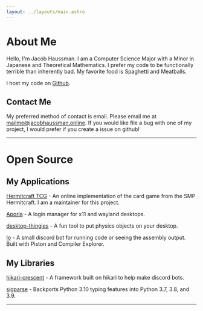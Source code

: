 ```yaml
---
layout: ../layouts/main.astro
---
```


# About Me
Hello, I'm Jacob Haussman. I am a Computer Science Major with a Minor in Japanese and Theoretical Mathematics.
I prefer my code to be functionally terrible than inherently bad. My favorite food is Spaghetti and Meatballs.

I host my code on [Github](https://github.com/zunda-arrow).

## Contact Me
My preferred method of contact is email. Please email me at [mailme@jacobhaussman.online](mailto:mailme@jacobhaussman.online).
If you would like file a bug with one of my project, I would prefer if you create a issue on github!

<hr>

# Open Source

## My Applications
[Hermitcraft TCG](https://github.com/hc-tcg/hc-tcg) - An online implementation of the card game from the SMP Hermitcraft. I am
a maintainer for this project.

[Aporia](https://github.com/zunda-arrow/aporia) - A login manager for x11 and wayland desktops.

[desktop-thingies](https://github.com/zunda-arrow/desktop-thingies) - A fun tool to put physics objects on your desktop.

[Io](https://github.com/zunda-arrow/io) - A small discord bot for running code or seeing the assembly output. Built with Piston and Compiler Explorer.

## My Libraries
[hikari-crescent](https://github.com/hikari-crescent/hikari-crescent) - A framework built on hikari to help make discord bots.

[sigparse](https://github.com/zunda-arrow/sigparse) - Backports Python 3.10 typing features into Python 3.7, 3.8, and 3.9.

<hr>

<!---
## My Blog Posts
[Launching the Aporia Login Manager](/blog/aporia)
-->

